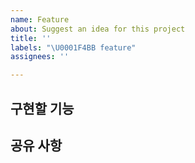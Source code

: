 ```yaml
---
name: Feature
about: Suggest an idea for this project
title: ''
labels: "\U0001F4BB feature"
assignees: ''

---
```


## 구현할 기능

## 공유 사항
